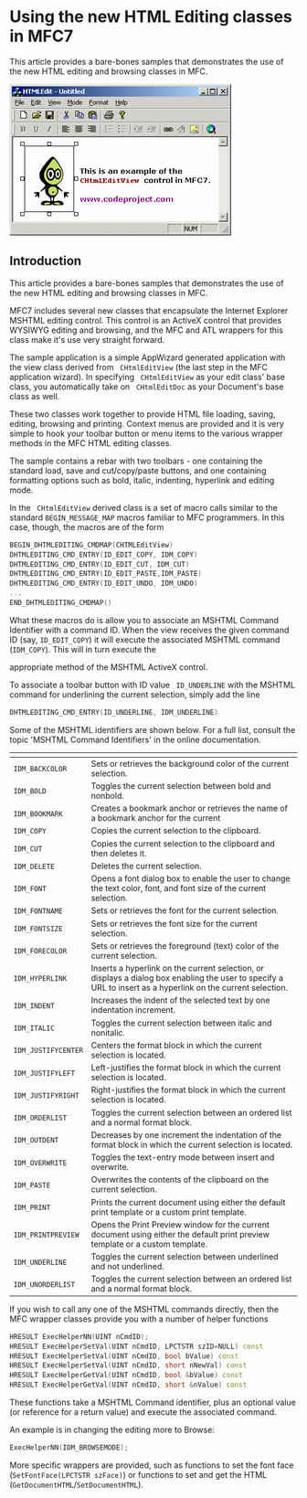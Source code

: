 # Using the new HTML Editing classes in MFC7

This article provides a bare-bones samples that demonstrates the use of the new HTML editing and browsing classes in MFC.
<!-- Download Links -->



<!-- Article image -->

![Sample Image - MFCHTMLEdit.gif](https://raw.githubusercontent.com/ChrisMaunder/mfchtmledit/master/docs/assets/mfchtmledit.gif)

<!-- Main HTML starts here -->

## Introduction

This article provides a bare-bones samples that demonstrates the use of the new HTML editing and browsing classes in
MFC.

MFC7 includes several new classes that encapsulate the Internet Explorer MSHTML
editing control. This control is an ActiveX control that provides WYSIWYG editing
and browsing, and the MFC and ATL wrappers for this class make it's use very straight forward.

The sample application is a simple AppWizard generated application with the view
class derived from ` CHtmlEditView` (the last step in the MFC application wizard).
In specifying ` CHtmlEditView` as your edit class' base class, you automatically
take on ` CHtmlEditDoc` as your Document's base class as well.

These two classes work together to provide HTML file loading, saving, editing,
browsing and printing. Context menus are provided and it is very simple to hook your toolbar button or menu items to the various wrapper methods in the MFC HTML
editing classes.

The sample contains a rebar with two toolbars - one containing the standard load,
save and cut/copy/paste buttons, and one containing formatting options such as bold, italic, indenting, hyperlink and editing mode.

In the ` CHtmlEditView` derived class is a set of macro calls similar to the standard
`BEGIN_MESSAGE_MAP` macros familiar to MFC programmers. In this case, though, the
macros are of the form

```cpp
BEGIN_DHTMLEDITING_CMDMAP(CHTMLEditView)
DHTMLEDITING_CMD_ENTRY(ID_EDIT_COPY, IDM_COPY)
DHTMLEDITING_CMD_ENTRY(ID_EDIT_CUT, IDM_CUT)
DHTMLEDITING_CMD_ENTRY(ID_EDIT_PASTE,IDM_PASTE)
DHTMLEDITING_CMD_ENTRY(ID_EDIT_UNDO, IDM_UNDO)
...
END_DHTMLEDITING_CMDMAP()
```

What these macros do is allow you to associate an MSHTML Command Identifier with a
command ID. When the view receives the given command ID (say, `ID_EDIT_COPY`) it will
execute the associated MSHTML command (`IDM_COPY`). This will in turn execute the 

appropriate method of the MSHTML ActiveX control.

To associate a toolbar button with ID value ` ID_UNDERLINE` with the MSHTML command
for underlining the current selection, simply add the line

```cpp
DHTMLEDITING_CMD_ENTRY(ID_UNDERLINE, IDM_UNDERLINE)
```

Some of the MSHTML identifiers are shown below. For a full list, consult the topic
'MSHTML Command Identifiers' in the online documentation.

| <!----> | <!----> |
| --- | --- |
| `IDM_BACKCOLOR` | Sets or retrieves the background color of the current selection. |
| `IDM_BOLD` | Toggles the current selection between bold and nonbold. |
| `IDM_BOOKMARK` | Creates a bookmark anchor or retrieves the name of a bookmark anchor            for the current |
| `IDM_COPY` | Copies the current selection to the clipboard. |
| `IDM_CUT` | Copies the current selection to the clipboard and then deletes it. |
| `IDM_DELETE` | Deletes the current selection. |
| `IDM_FONT` | Opens a font dialog box to enable the user to change the text            color, font, and font size of the current selection. |
| `IDM_FONTNAME` | Sets or retrieves the font for the current selection. |
| `IDM_FONTSIZE` | Sets or retrieves the font size for the current selection. |
| `IDM_FORECOLOR` | Sets or retrieves the foreground (text) color of the current selection. |
| `IDM_HYPERLINK` | Inserts a hyperlink on the current selection, or displays a dialog box            enabling the user to specify a URL to insert as a hyperlink on the current            selection. |
| `IDM_INDENT` | Increases the indent of the selected text by one indentation increment. |
| `IDM_ITALIC` | Toggles the current selection between italic and nonitalic. |
| `IDM_JUSTIFYCENTER` | Centers the format block in which the current selection is located. |
| `IDM_JUSTIFYLEFT` | Left-justifies the format block in which the current selection is located. |
| `IDM_JUSTIFYRIGHT` | Right-justifies the format block in which the current selection is located. |
| `IDM_ORDERLIST` | Toggles the current selection between an ordered list and a normal format block. |
| `IDM_OUTDENT` | Decreases by one increment the indentation of the format block in which            the current selection is located. |
| `IDM_OVERWRITE` | Toggles the text-entry mode between insert and overwrite. |
| `IDM_PASTE` | Overwrites the contents of the clipboard on the current selection. |
| `IDM_PRINT` | Prints the current document using either the default print template or a            custom print template. |
| `IDM_PRINTPREVIEW` | Opens the Print Preview window for the current document using either the            default print preview template or a custom template. |
| `IDM_UNDERLINE` | Toggles the current selection between underlined and not underlined. |
| `IDM_UNORDERLIST` | Toggles the current selection between an ordered list and a normal format block. |

If you wish to call any one of the MSHTML commands directly, then the MFC wrapper classes
provide you with a number of helper functions

```cpp
HRESULT ExecHelperNN(UINT nCmdID);
HRESULT ExecHelperSetVal(UINT nCmdID, LPCTSTR szID=NULL) const
HRESULT ExecHelperSetVal(UINT nCmdID, bool bValue) const
HRESULT ExecHelperSetVal(UINT nCmdID, short nNewVal) const
HRESULT ExecHelperGetVal(UINT nCmdID, bool &bValue) const
HRESULT ExecHelperGetVal(UINT nCmdID, short &nValue) const
```

These functions take a MSHTML Command identifier, plus an optional value (or reference for a
return value) and execute the associated command.

An example is in changing the editing more to Browse:

```cpp
ExecHelperNN(IDM_BROWSEMODE);
```

More specific wrappers are provided, such as functions to set the font face (`SetFontFace(LPCTSTR
szFace)`) or functions to set and get the HTML (`GetDocumentHTML`/`SetDocumentHTML`).
